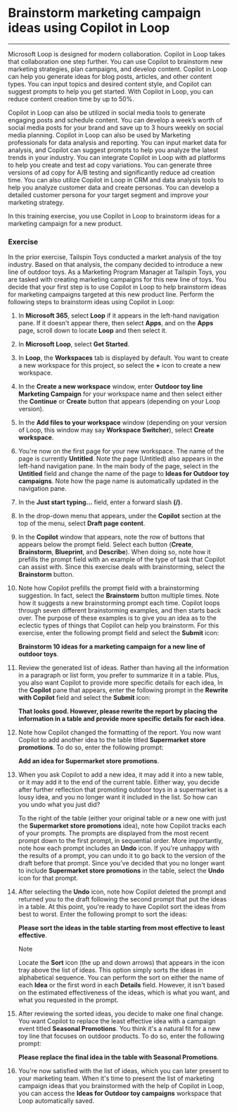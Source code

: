 # Brainstorm marketing campaign ideas using Copilot in Loop
---
Microsoft Loop is designed for modern collaboration. Copilot in Loop takes that collaboration one step further. You can use Copilot to brainstorm new marketing strategies, plan campaigns, and develop content. Copilot in Loop can help you generate ideas for blog posts, articles, and other content types. You can input topics and desired content style, and Copilot can suggest prompts to help you get started. With Copilot in Loop, you can reduce content creation time by up to 50%.

Copilot in Loop can also be utilized in social media tools to generate engaging posts and schedule content. You can develop a week’s worth of social media posts for your brand and save up to 3 hours weekly on social media planning. Copilot in Loop can also be used by Marketing professionals for data analysis and reporting. You can input market data for analysis, and Copilot can suggest prompts to help you analyze the latest trends in your industry. You can integrate Copilot in Loop with ad platforms to help you create and test ad copy variations. You can generate three versions of ad copy for A/B testing and significantly reduce ad creation time. You can also utilize Copilot in Loop in CRM and data analysis tools to help you analyze customer data and create personas. You can develop a detailed customer persona for your target segment and improve your marketing strategy.

In this training exercise, you use Copilot in Loop to brainstorm ideas for a marketing campaign for a new product.

### Exercise

In the prior exercise, Tailspin Toys conducted a market analysis of the toy industry. Based on that analysis, the company decided to introduce a new line of outdoor toys. As a Marketing Program Manager at Tailspin Toys, you are tasked with creating marketing campaigns for this new line of toys. You decide that your first step is to use Copilot in Loop to help brainstorm ideas for marketing campaigns targeted at this new product line. Perform the following steps to brainstorm ideas using Copilot in Loop:

1.  In **Microsoft 365**, select **Loop** if it appears in the left-hand navigation pane. If it doesn't appear there, then select **Apps**, and on the **Apps** page, scroll down to locate **Loop** and then select it.
2.  In **Microsoft Loop**, select **Get Started**.
3.  In **Loop**, the **Workspaces** tab is displayed by default. You want to create a new workspace for this project, so select the **+** icon to create a new workspace.
4.  In the **Create a new workspace** window, enter **Outdoor toy line Marketing Campaign** for your workspace name and then select either the **Continue** or **Create** button that appears (depending on your Loop version).
5.  In the **Add files to your workspace** window (depending on your version of Loop, this window may say **Workspace Switcher**), select **Create workspace**.
6.  You're now on the first page for your new workspace. The name of the page is currently **Untitled**. Note the page (Untitled) also appears in the left-hand navigation pane. In the main body of the page, select in the **Untitled** field and change the name of the page to **Ideas for Outdoor toy campaigns**. Note how the page name is automatically updated in the navigation pane.
7.  In the **Just start typing...** field, enter a forward slash **(/)**.
8.  In the drop-down menu that appears, under the **Copilot** section at the top of the menu, select **Draft page content**.
9.  In the **Copilot** window that appears, note the row of buttons that appears below the prompt field. Select each button (**Create**, **Brainstorm**, **Blueprint**, and **Describe**). When doing so, note how it prefills the prompt field with an example of the type of task that Copilot can assist with. Since this exercise deals with brainstorming, select the **Brainstorm** button.
10. Note how Copilot prefills the prompt field with a brainstorming suggestion. In fact, select the **Brainstorm** button multiple times. Note how it suggests a new brainstorming prompt each time. Copilot loops through seven different brainstorming examples, and then starts back over. The purpose of these examples is to give you an idea as to the eclectic types of things that Copilot can help you brainstorm. For this exercise, enter the following prompt field and select the **Submit** icon:
    
    **Brainstorm 10 ideas for a marketing campaign for a new line of outdoor toys**.
11. Review the generated list of ideas. Rather than having all the information in a paragraph or list form, you prefer to summarize it in a table. Plus, you also want Copilot to provide more specific details for each idea, In the **Copilot** pane that appears, enter the following prompt in the **Rewrite with Copilot** field and select the **Submit** icon:
    
    **That looks good. However, please rewrite the report by placing the information in a table and provide more specific details for each idea**.
12. Note how Copilot changed the formatting of the report. You now want Copilot to add another idea to the table titled **Supermarket store promotions**. To do so, enter the following prompt:
    
    **Add an idea for Supermarket store promotions**.
13. When you ask Copilot to add a new idea, it may add it into a new table, or it may add it to the end of the current table. Either way, you decide after further reflection that promoting outdoor toys in a supermarket is a lousy idea, and you no longer want it included in the list. So how can you undo what you just did?
    
    To the right of the table (either your original table or a new one with just the **Supermarket store promotions** idea), note how Copilot tracks each of your prompts. The prompts are displayed from the most recent prompt down to the first prompt, in sequential order. More importantly, note how each prompt includes an **Undo** icon. If you're unhappy with the results of a prompt, you can undo it to go back to the version of the draft before that prompt. Since you've decided that you no longer want to include **Supermarket store promotions** in the table, select the **Undo** icon for that prompt.
14. After selecting the **Undo** icon, note how Copilot deleted the prompt and returned you to the draft following the second prompt that put the ideas in a table. At this point, you're ready to have Copilot sort the ideas from best to worst. Enter the following prompt to sort the ideas:
    
    **Please sort the ideas in the table starting from most effective to least effective**.
    
    > [!NOTE]
    > Locate the **Sort** icon (the up and down arrows) that appears in the icon tray above the list of ideas. This option simply sorts the ideas in alphabetical sequence. You can perform the sort on either the name of each **Idea** or the first word in each **Details** field. However, it isn't based on the estimated effectiveness of the ideas, which is what you want, and what you requested in the prompt.
15. After reviewing the sorted ideas, you decide to make one final change. You want Copilot to replace the least effective idea with a campaign event titled **Seasonal Promotions**. You think it's a natural fit for a new toy line that focuses on outdoor products. To do so, enter the following prompt:
    
    **Please replace the final idea in the table with Seasonal Promotions**.
16. You're now satisfied with the list of ideas, which you can later present to your marketing team. When it's time to present the list of marketing campaign ideas that you brainstormed with the help of Copilot in Loop, you can access the **Ideas for Outdoor toy campaigns** workspace that Loop automatically saved.
